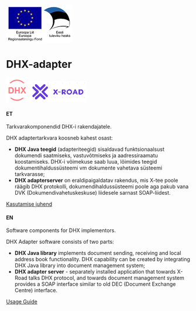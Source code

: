 ![](docs/EL_Regionaalarengu_Fond_horisontaalne.jpg)

# DHX-adapter

![](docs/DHX.PNG)  ![](docs/X-ROAD.PNG)

#### ET

Tarkvarakomponendid DHX-i rakendajatele.

DHX adaptertarkvara koosneb kahest osast:

- __DHX Java teegid__ (adapteriteegid) sisaldavad funktsionaalsust dokumendi saatmiseks, vastuvõtmiseks ja aadressiraamatu koostamiseks. DHX-i võimekuse saab luua, lõimides teegid dokumentihaldussüsteemi vm dokumente vahetava süsteemi tarkvarasse;
- __DHX adapterserver__ on eraldipaigaldatav rakendus, mis X-tee poole räägib DHX protokolli, dokumendihaldussüsteemi poole aga pakub vana DVK (Dokumendivahetuskeskuse) liidesele sarnast SOAP-liidest.

[Kasutamise juhend](docs/JUHEND.md)

#### EN

Software components for DHX implementors.

DHX Adapter software consists of two parts:

- __DHX Java library__ implements document sending, receiving and local address book functionality. DHX capability can be created by integrating DHX Java library into document management system;
- __DHX adapter server__ - separately installed application that towards X-Road talks DHX protocol, and towards document management system provides a SOAP interface similar to old DEC (Document Exchange Centre) interface.

[Usage Guide](docs/GUIDE.md)

